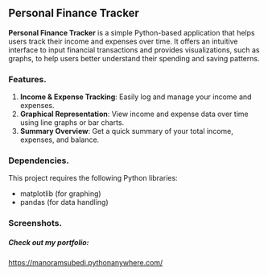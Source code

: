 
## Personal Finance Tracker




**Personal Finance Tracker** is a simple Python-based application that helps users track their income and expenses over time. It offers an intuitive interface to input financial transactions and provides visualizations, such as graphs, to help users better understand their spending and saving patterns.

### Features.
1. **Income & Expense Tracking**: Easily log and manage your income and expenses.
2. **Graphical Representation**: View income and expense data over time using line graphs or bar charts.
3. **Summary Overview**: Get a quick summary of your total income, expenses, and balance.

### Dependencies.
This project requires the following Python libraries:

- matplotlib (for graphing)
- pandas (for data handling)


### Screenshots.




##### Check out my portfolio: 
https://manoramsubedi.pythonanywhere.com/